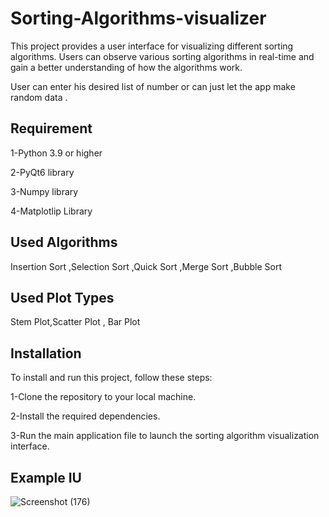 # Sorting-Algorithms-visualizer

This project provides a user interface for visualizing different sorting algorithms. Users can observe various sorting algorithms in real-time and gain a better understanding of how the algorithms work.

User can enter his desired list of number or can just let the app make random data .


## Requirement
1-Python 3.9 or higher

2-PyQt6 library 

3-Numpy library

4-Matplotlip Library

## Used Algorithms 
Insertion Sort ,Selection Sort ,Quick Sort ,Merge Sort ,Bubble Sort 

## Used Plot Types 
Stem Plot,Scatter Plot , Bar Plot 

## Installation
To install and run this project, follow these steps:

1-Clone the repository to your local machine.

2-Install the required dependencies.

3-Run the main application file to launch the sorting algorithm visualization interface.

## Example IU
 
 ![Screenshot (176)](https://github.com/sana-kabbani/sort-algorithms-visualizer/assets/57013014/2f4b529d-56c9-4377-8ec8-c49c96541ca0)


